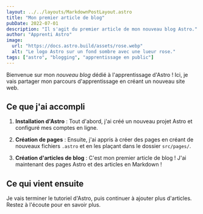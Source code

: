 ```yaml
---
layout: ../../layouts/MarkdownPostLayout.astro
title: "Mon premier article de blog"
pubDate: 2022-07-01
description: "Il s'agit du premier article de mon nouveau blog Astro."
author: "Apprenti Astro"
image:
  url: "https://docs.astro.build/assets/rose.webp"
  alt: "Le logo Astro sur un fond sombre avec une lueur rose."
tags: ["astro", "blogging", "apprentissage en public"]
---
```


Bienvenue sur mon _nouveau blog_ dédié à l'apprentissage d'Astro ! Ici, je vais partager mon parcours d'apprentissage en créant un nouveau site web.

## Ce que j'ai accompli

1. **Installation d'Astro** : Tout d'abord, j'ai créé un nouveau projet Astro et configuré mes comptes en ligne.

2. **Création de pages** : Ensuite, j'ai appris à créer des pages en créant de nouveaux fichiers `.astro` et en les plaçant dans le dossier `src/pages/`.

3. **Création d'articles de blog** : C'est mon premier article de blog ! J'ai maintenant des pages Astro et des articles en Markdown !

## Ce qui vient ensuite

Je vais terminer le tutoriel d'Astro, puis continuer à ajouter plus d'articles. Restez à l'écoute pour en savoir plus.
